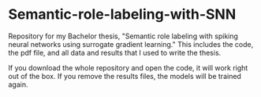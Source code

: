 # Semantic-role-labeling-with-SNN
Repository for my Bachelor thesis, "Semantic role labeling with spiking neural networks using surrogate gradient learning."
This includes the code, the pdf file, and all data and results that I used to write the thesis.

If you download the whole repository and open the code, it will work right out of the box.
If you remove the results files, the models will be trained again.
